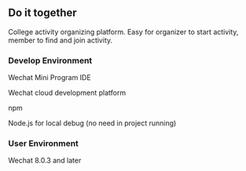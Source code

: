 ## Do it together

College activity organizing platform. Easy for organizer to start activity, member to find and join activity.

### Develop Environment

Wechat Mini Program IDE

Wechat cloud development platform

npm

Node.js for local debug (no need in project running)

### User Environment

Wechat 8.0.3 and later
